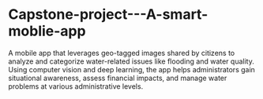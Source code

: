 # Capstone-project---A-smart-moblie-app
A mobile app that leverages geo-tagged images shared by citizens to analyze and categorize water-related issues like flooding and water quality. Using computer vision and deep learning, the app helps administrators gain situational awareness, assess financial impacts, and manage water problems at various administrative levels.
